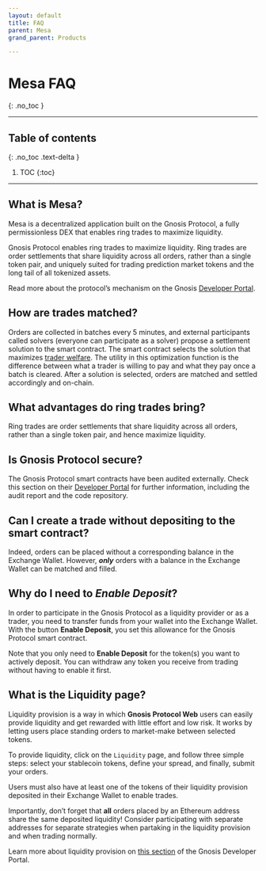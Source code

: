 ```yaml
---
layout: default
title: FAQ
parent: Mesa
grand_parent: Products

---
```


# Mesa FAQ
{: .no_toc }

___

## Table of contents
{: .no_toc .text-delta }

1. TOC
{:toc}

---
## What is Mesa?  
 
Mesa is a decentralized application built on the Gnosis Protocol, a fully permissionless DEX that enables ring trades to maximize liquidity.  
 
Gnosis Protocol enables ring trades to maximize liquidity. Ring trades are order settlements that share liquidity across all orders, rather than a single token pair, and uniquely suited for trading prediction market tokens and the long tail of all tokenized assets.  
 
Read more about the protocol’s mechanism on the Gnosis <a href="https://docs.gnosis.io/protocol/docs/introduction1/" target="_blank">Developer Portal</a>.  
 
## How are trades matched?  
 
Orders are collected in batches every 5 minutes, and external participants called solvers (everyone can participate as a solver) propose a settlement solution to the smart contract. The smart contract selects the solution that maximizes <a href="https://docs.gnosis.io/protocol/docs/devguide01/" target="_blank">trader welfare</a>. The utility in this optimization function is the difference between what a trader is willing to pay and what they pay once a batch is cleared. After a solution is selected, orders are matched and settled accordingly and on-chain.
 
## What advantages do ring trades bring?  
 
Ring trades are order settlements that share liquidity across all orders, rather than a single token pair, and hence maximize liquidity.  
 
## Is Gnosis Protocol secure?  
 
The Gnosis Protocol smart contracts have been audited externally. Check this section on their <a href="https://docs.gnosis.io/protocol/docs/devguide04/" target="_blank">Developer Portal</a> for further information, including the audit report and the code repository.  
 
## Can I create a trade without depositing to the smart contract? 
 
Indeed, orders can be placed without a corresponding balance in the Exchange Wallet. However, **_only_** orders with a balance in the Exchange Wallet can be matched and filled.
 
## Why do I need to _Enable Deposit_?
 
In order to participate in the Gnosis Protocol as a liquidity provider or as a trader, you need to transfer funds from your wallet into the Exchange Wallet. With the button **Enable Deposit**, you set this allowance for the Gnosis Protocol smart contract.
 
Note that you only need to **Enable Deposit** for the token(s) you want to actively deposit. You can withdraw any token you receive from trading without having to enable it first.
 
## What is the Liquidity page?
 
Liquidity provision is a way in which **Gnosis Protocol Web** users can easily provide liquidity and get rewarded with little effort and low risk. It works by letting users place standing orders to market-make between selected tokens.
 
To provide liquidity, click on the `Liquidity` page, and follow three simple steps: select your stablecoin tokens, define your spread, and finally, submit your orders.
 
Users must also have at least one of the tokens of their liquidity provision deposited in their Exchange Wallet to enable trades.
 
Importantly, don’t forget that **all** orders placed by an Ethereum address share the same deposited liquidity! Consider participating with separate addresses for separate strategies when partaking in the liquidity provision and when trading normally.
 
Learn more about liquidity provision on <a href="https://docs.gnosis.io/protocol/docs/liquidity1/" target="_blank">this section</a> of the Gnosis Developer Portal.